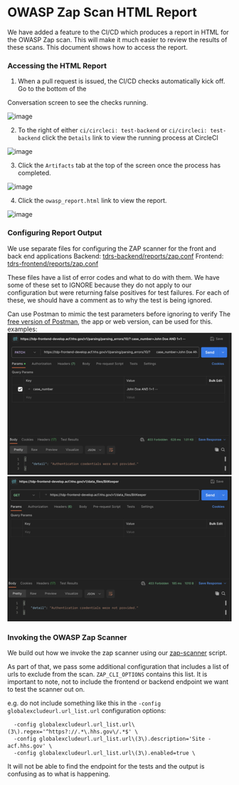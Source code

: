# OWASP Zap Scan HTML Report

We have added a feature to the CI/CD which produces a report in HTML for the OWASP Zap scan. 
This will make it much easier to review the results of these scans. This document shows how
to access the report.

### Accessing the HTML Report

1. When a pull request is issued, the CI/CD checks automatically kick off. Go to the bottom of the

Conversation screen to see the checks running.

![image](images/ci-cd-checks.png)

2. To the right of either `ci/circleci: test-backend` or `ci/circleci: test-backend` click the `Details` 
link to view the running process at CircleCI

![image](images/circleci.png)

3. Click the `Artifacts` tab at the top of the screen once the process has completed.

![image](images/artifacts.png)

4. Click the `owasp_report.html` link to view the report.

![image](images/report.png)

### Configuring Report Output

We use separate files for configuring the ZAP scanner for the front and back end applications
Backend:    [tdrs-backend/reports/zap.conf](../../tdrs-backend/reports/zap.conf)
Frontend:   [tdrs-frontend/reports/zap.conf](../../tdrs-frontend/reports/zap.conf)

These files have a list of error codes and what to do with them. We have some of these set 
to IGNORE because they do not apply to our configuration but were returning false positives
for test failures. For each of these, we should have a comment as to why the test is being
ignored.

Can use Postman to mimic the test parameters before ignoring to verify
The [free version of Postman](https://www.postman.com/downloads/), the app or web version, can be used for this.
examples:
![image](images/postman_example1.png)
![image](images/postman_example2.png)

### Invoking the OWASP Zap Scanner

We build out how we invoke the zap scanner using our [zap-scanner](../../scripts/zap-scanner.sh) script.

As part of that, we pass some additional configuration that includes a list of urls to exclude from the 
scan.
`ZAP_CLI_OPTIONS` contains this list.
It is important to note, not to include the frontend or backend endpoint we want to test the scanner out
on. 

e.g. do not include something like this in the `-config globalexcludeurl.url_list.url` configuration options:
```
  -config globalexcludeurl.url_list.url\(3\).regex='^https?://.*\.hhs.gov\/.*$' \
  -config globalexcludeurl.url_list.url\(3\).description='Site - acf.hhs.gov' \
  -config globalexcludeurl.url_list.url\(3\).enabled=true \
```

It will not be able to find the endpoint for the tests and the output is confusing as to what is happening. 
